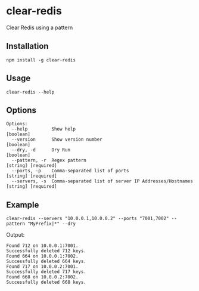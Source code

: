# clear-redis

Clear Redis using a pattern


## Installation

`npm install -g clear-redis`

## Usage

`clear-redis --help`

## Options

```
Options:
  --help         Show help                                             [boolean]
  --version      Show version number                                   [boolean]
  --dry, -d      Dry Run                                               [boolean]
  --pattern, -r  Regex pattern                                         [string] [required]
  --ports, -p    Comma-separated list of ports                         [string] [required]
  --servers, -s  Comma-separated list of server IP Addresses/Hostnames [string] [required]
```

## Example

`clear-redis --servers "10.0.0.1,10.0.0.2" --ports "7001,7002" --pattern "MyPrefix|*" --dry`

Output:

```
Found 712 on 10.0.0.1:7001.
Successfully deleted 712 keys.
Found 664 on 10.0.0.1:7002.
Successfully deleted 664 keys.
Found 717 on 10.0.0.2:7001.
Successfully deleted 717 keys.
Found 668 on 10.0.0.2:7002.
Successfully deleted 668 keys.
```
